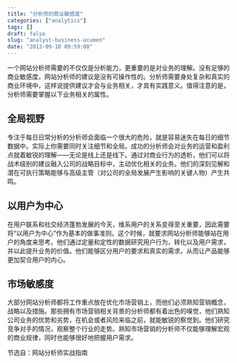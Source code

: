 ```yaml
---
title: "分析师的商业敏感度"
categories: ["analytics"]
tags: []
draft: false
slug: "analyst-business-acumen"
date: "2013-09-18 09:59:00"
---
```


一个网站分析师需要的不仅仅是分析能力，更重要的是对业务的理解。没有足够的商业敏感度，网站分析师的建议是没有可操作性的。分析师需要身处复杂和真实的商业环境中，这样说提供建议才会与业务相关，才具有实践意义。值得注意的是，分析师需要掌握以下业务相关的属性。

## 全局视野

专注于每日日常分析的分析师会面临一个很大的危险，就是容易迷失在每日的细节数据中。实际上你需要同时关注细节和全局。成功的分析师会对业务的运营和盈利点就着敏锐的理解——无论是线上还是线下。通过对商业行为的透析，他们可以将战术级别的建议融入公司的战略目标中，主动优化相关的业务。他们的深刻见解和潜在可执行策略能够与高级主管（对公司的全局发展产生影响的关键人物）产生共鸣。

## 以用户为中心

在用户联系和社交经济蓬勃发展的今天，维系用户的关系变得至关重要，因此需要将“以用户为中心”作为基本的做事准则。这个时候，就要求网站分析师能够站在用户的角度来思考。他们通过定量和定性的数据研究用户行为，转化以及用户需求，并以此提升业务的价值。他们能够区分用户的要求和真实的需求，从而让产品能够更加契合用户的内心。

## 市场敏感度

大部分网站分析师都将工作重点放在优化市场营销上，而他们必须熟知营销概念，战略以及措施。那些拥有市场营销相关背景的分析师都有着出色的嗅觉，他们熟知公司业务的优势和劣势，在机会或者风险来临之前，就能敏锐的察觉到。他们研究竞争对手的情况，观察整个行业的走势。熟知市场营销的分析师不仅能够理解宏观的商业规律，同时也能够很好地把握用户需求。

节选自：网站分析师实战指南
